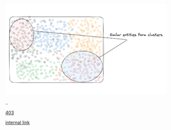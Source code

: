 
![Diagram showing a cluster of similar entities with highlighted clusters](../assets/hello2.png)

..

[403](https://httpstat.us/403)


[internal link](http://127.0.0.1/foo)